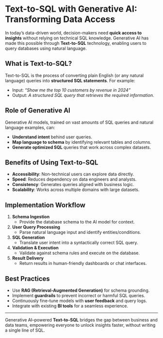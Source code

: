 # Text-to-SQL with Generative AI: Transforming Data Access  

In today’s data-driven world, decision-makers need **quick access to insights** without relying on technical SQL knowledge. Generative AI has made this possible through **Text-to-SQL** technology, enabling users to query databases using natural language.  

## What is Text-to-SQL?  
Text-to-SQL is the process of converting plain English (or any natural language) queries into **structured SQL statements**. For example:  

- Input: *“Show me the top 10 customers by revenue in 2024”*  
- Output: *A structured SQL query that retrieves the required information.*  

## Role of Generative AI  
Generative AI models, trained on vast amounts of SQL queries and natural language examples, can:  
- **Understand intent** behind user queries.  
- **Map language to schema** by identifying relevant tables and columns.  
- **Generate optimized SQL** queries that work across complex datasets.  

## Benefits of Using Text-to-SQL  
- **Accessibility**: Non-technical users can explore data directly.  
- **Speed**: Reduces dependency on data engineers and analysts.  
- **Consistency**: Generates queries aligned with business logic.  
- **Scalability**: Works across multiple domains with large datasets.  

## Implementation Workflow  
1. **Schema Ingestion**  
   - Provide the database schema to the AI model for context.  
2. **User Query Processing**  
   - Parse natural language input and identify entities/conditions.  
3. **SQL Generation**  
   - Translate user intent into a syntactically correct SQL query.  
4. **Validation & Execution**  
   - Validate against schema rules and execute on the database.  
5. **Result Delivery**  
   - Return results in human-friendly dashboards or chat interfaces.  

## Best Practices  
- Use **RAG (Retrieval-Augmented Generation)** for schema grounding.  
- Implement **guardrails** to prevent incorrect or harmful SQL queries.  
- Continuously fine-tune models with **user feedback** and query logs.  
- Integrate with existing **BI tools** for a seamless experience.  

---

Generative AI–powered **Text-to-SQL** bridges the gap between business and data teams, empowering everyone to unlock insights faster, without writing a single line of SQL.  

<!-- ![alt text](./image.png) -->
<!-- 
<img src="./image.png" alt="Example" width="300" height="200"> -->
